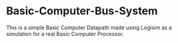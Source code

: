 # Basic-Computer-Bus-System
This is a simple Basic Computer Datapath made using Logisim as a simulation for a real Basic Computer Processor.
